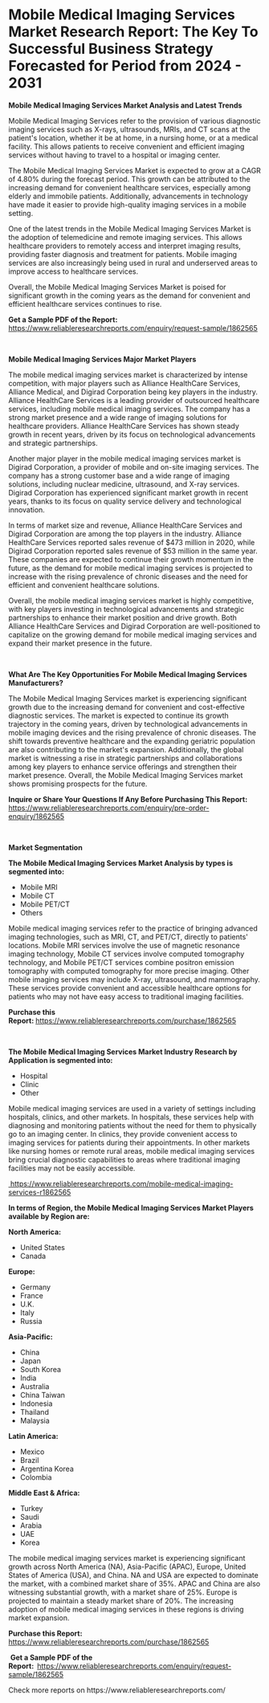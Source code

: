 <p><h1>Mobile Medical Imaging Services Market Research Report: The Key To Successful Business Strategy Forecasted for Period from 2024 - 2031</h1></p><p><strong>Mobile Medical Imaging Services Market Analysis and Latest Trends</strong></p>
<p><p>Mobile Medical Imaging Services refer to the provision of various diagnostic imaging services such as X-rays, ultrasounds, MRIs, and CT scans at the patient's location, whether it be at home, in a nursing home, or at a medical facility. This allows patients to receive convenient and efficient imaging services without having to travel to a hospital or imaging center.</p><p>The Mobile Medical Imaging Services Market is expected to grow at a CAGR of 4.80% during the forecast period. This growth can be attributed to the increasing demand for convenient healthcare services, especially among elderly and immobile patients. Additionally, advancements in technology have made it easier to provide high-quality imaging services in a mobile setting.</p><p>One of the latest trends in the Mobile Medical Imaging Services Market is the adoption of telemedicine and remote imaging services. This allows healthcare providers to remotely access and interpret imaging results, providing faster diagnosis and treatment for patients. Mobile imaging services are also increasingly being used in rural and underserved areas to improve access to healthcare services.</p><p>Overall, the Mobile Medical Imaging Services Market is poised for significant growth in the coming years as the demand for convenient and efficient healthcare services continues to rise.</p></p>
<p><strong>Get a Sample PDF of the Report:&nbsp;</strong> <a href="https://www.reliableresearchreports.com/enquiry/request-sample/1862565">https://www.reliableresearchreports.com/enquiry/request-sample/1862565</a></p>
<p>&nbsp;</p>
<p><strong>Mobile Medical Imaging Services Major Market Players</strong></p>
<p><p>The mobile medical imaging services market is characterized by intense competition, with major players such as Alliance HealthCare Services, Alliance Medical, and Digirad Corporation being key players in the industry. Alliance HealthCare Services is a leading provider of outsourced healthcare services, including mobile medical imaging services. The company has a strong market presence and a wide range of imaging solutions for healthcare providers. Alliance HealthCare Services has shown steady growth in recent years, driven by its focus on technological advancements and strategic partnerships.</p><p>Another major player in the mobile medical imaging services market is Digirad Corporation, a provider of mobile and on-site imaging services. The company has a strong customer base and a wide range of imaging solutions, including nuclear medicine, ultrasound, and X-ray services. Digirad Corporation has experienced significant market growth in recent years, thanks to its focus on quality service delivery and technological innovation.</p><p>In terms of market size and revenue, Alliance HealthCare Services and Digirad Corporation are among the top players in the industry. Alliance HealthCare Services reported sales revenue of $473 million in 2020, while Digirad Corporation reported sales revenue of $53 million in the same year. These companies are expected to continue their growth momentum in the future, as the demand for mobile medical imaging services is projected to increase with the rising prevalence of chronic diseases and the need for efficient and convenient healthcare solutions.</p><p>Overall, the mobile medical imaging services market is highly competitive, with key players investing in technological advancements and strategic partnerships to enhance their market position and drive growth. Both Alliance HealthCare Services and Digirad Corporation are well-positioned to capitalize on the growing demand for mobile medical imaging services and expand their market presence in the future.</p></p>
<p>&nbsp;</p>
<p><strong>What Are The Key Opportunities For Mobile Medical Imaging Services Manufacturers?</strong></p>
<p><p>The Mobile Medical Imaging Services market is experiencing significant growth due to the increasing demand for convenient and cost-effective diagnostic services. The market is expected to continue its growth trajectory in the coming years, driven by technological advancements in mobile imaging devices and the rising prevalence of chronic diseases. The shift towards preventive healthcare and the expanding geriatric population are also contributing to the market's expansion. Additionally, the global market is witnessing a rise in strategic partnerships and collaborations among key players to enhance service offerings and strengthen their market presence. Overall, the Mobile Medical Imaging Services market shows promising prospects for the future.</p></p>
<p><strong>Inquire or Share Your Questions If Any Before Purchasing This Report:</strong> <a href="https://www.reliableresearchreports.com/enquiry/pre-order-enquiry/1862565">https://www.reliableresearchreports.com/enquiry/pre-order-enquiry/1862565</a></p>
<p>&nbsp;</p>
<p><strong>Market Segmentation</strong></p>
<p><strong>The Mobile Medical Imaging Services Market Analysis by types is segmented into:</strong></p>
<p><ul><li>Mobile MRI</li><li>Mobile CT</li><li>Mobile PET/CT</li><li>Others</li></ul></p>
<p><p>Mobile medical imaging services refer to the practice of bringing advanced imaging technologies, such as MRI, CT, and PET/CT, directly to patients' locations. Mobile MRI services involve the use of magnetic resonance imaging technology, Mobile CT services involve computed tomography technology, and Mobile PET/CT services combine positron emission tomography with computed tomography for more precise imaging. Other mobile imaging services may include X-ray, ultrasound, and mammography. These services provide convenient and accessible healthcare options for patients who may not have easy access to traditional imaging facilities.</p></p>
<p><strong>Purchase this Report:&nbsp;</strong><a href="https://www.reliableresearchreports.com/purchase/1862565">https://www.reliableresearchreports.com/purchase/1862565</a></p>
<p>&nbsp;</p>
<p><strong>The Mobile Medical Imaging Services Market Industry Research by Application is segmented into:</strong></p>
<p><ul><li>Hospital</li><li>Clinic</li><li>Other</li></ul></p>
<p><p>Mobile medical imaging services are used in a variety of settings including hospitals, clinics, and other markets. In hospitals, these services help with diagnosing and monitoring patients without the need for them to physically go to an imaging center. In clinics, they provide convenient access to imaging services for patients during their appointments. In other markets like nursing homes or remote rural areas, mobile medical imaging services bring crucial diagnostic capabilities to areas where traditional imaging facilities may not be easily accessible.</p></p>
<p><a href="https://www.reliableresearchreports.com/mobile-medical-imaging-services-r1862565">&nbsp;https://www.reliableresearchreports.com/mobile-medical-imaging-services-r1862565</a></p>
<p><strong>In terms of Region, the Mobile Medical Imaging Services Market Players available by Region are:</strong></p>
<p>
    <p> <strong> North America: </strong>
        <ul>
            <li>United States</li>
            <li>Canada</li>
        </ul>
        </p> 
    <p> <strong> Europe: </strong>
        <ul>
            <li>Germany</li>
            <li>France</li>
            <li>U.K.</li>
            <li>Italy</li>
            <li>Russia</li>
        </ul>
        </p> 
    <p> <strong> Asia-Pacific: </strong>
        <ul>
            <li>China</li>
            <li>Japan</li>
            <li>South Korea</li>
            <li>India</li>
            <li>Australia</li>
            <li>China Taiwan</li>
            <li>Indonesia</li>
            <li>Thailand</li>
            <li>Malaysia</li>
        </ul>
        </p> 
    <p> <strong> Latin America: </strong>
        <ul>
            <li>Mexico</li>
            <li>Brazil</li>
            <li>Argentina Korea</li>
            <li>Colombia</li>
        </ul>
        </p> 
    <p> <strong> Middle East & Africa: </strong>
        <ul>
            <li>Turkey</li>
            <li>Saudi</li>
            <li>Arabia</li>
            <li>UAE</li>
            <li>Korea</li>
        </ul>
    </p>
    </p>
<p><p>The mobile medical imaging services market is experiencing significant growth across North America (NA), Asia-Pacific (APAC), Europe, United States of America (USA), and China. NA and USA are expected to dominate the market, with a combined market share of 35%. APAC and China are also witnessing substantial growth, with a market share of 25%. Europe is projected to maintain a steady market share of 20%. The increasing adoption of mobile medical imaging services in these regions is driving market expansion.</p></p>
<p><strong>Purchase this Report: </strong><a href="https://www.reliableresearchreports.com/purchase/1862565">https://www.reliableresearchreports.com/purchase/1862565</a></p>
<p>&nbsp;<strong>Get a Sample PDF of the Report:&nbsp;&nbsp;</strong><a href="https://www.reliableresearchreports.com/enquiry/request-sample/1862565">https://www.reliableresearchreports.com/enquiry/request-sample/1862565</a></p>
<p><strong></strong></p>
<p>Check more reports on https://www.reliableresearchreports.com/</p>